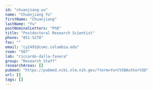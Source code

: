 ```yaml
---
id: "chuanjiang-yu"
name: "Chuanjiang Yu"
firstName: "Chuanjiang"
lastName: "Yu"
postNominalLetters: "PhD"
title: "Postdoctoral Research Scientist"
phone: "851-5270"
fax: ""
email: "cy2491@cumc.columbia.edu"
room: "507"
lab: "riccardo-dalla-favera"
group: "Research Staff"
researchAreas: []
pubmed: "https://pubmed.ncbi.nlm.nih.gov/?term=Yu+C%5BAuthor%5D"
url: []
tags: []
---
```


